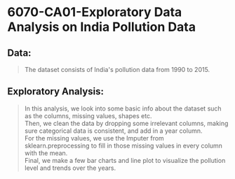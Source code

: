 # 6070-CA01-Exploratory Data Analysis on India Pollution Data
## Data: 
> The dataset consists of India's pollution data from 1990 to 2015.
## Exploratory Analysis:
> In this analysis, we look into some basic info about the dataset such as the columns, missing values, shapes etc. <br>
> Then, we clean the data by dropping some irrelevant columns, making sure categorical data is consistent, and add in a year column. <br>
> For the missing values, we use the Imputer from sklearn.preprocessing to fill in those missing values in every column with the mean. <br>
> Final, we make a few bar charts and line plot to visualize the pollution level and trends over the years. <br>
